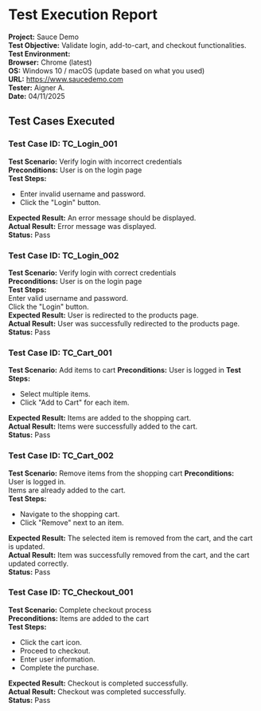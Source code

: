 # Test Execution Report

**Project:** Sauce Demo  
**Test Objective:** Validate login, add-to-cart, and checkout functionalities.  
**Test Environment:**  
**Browser:** Chrome (latest)  
**OS:** Windows 10 / macOS (update based on what you used)  
**URL:** https://www.saucedemo.com  
**Tester:** Aigner A.  
**Date:** 04/11/2025


## Test Cases Executed
### Test Case ID: TC_Login_001
**Test Scenario:** Verify login with incorrect credentials  
**Preconditions:** User is on the login page  
**Test Steps:**  
- Enter invalid username and password.  
- Click the "Login" button.

**Expected Result:** An error message should be displayed.  
**Actual Result:** Error message was displayed.  
**Status:** Pass

### Test Case ID: TC_Login_002
**Test Scenario:** Verify login with correct credentials  
**Preconditions:** User is on the login page  
**Test Steps:**  
Enter valid username and password.  
Click the "Login" button.  
**Expected Result:** User is redirected to the products page.  
**Actual Result:** User was successfully redirected to the products page.  
**Status:** Pass

### Test Case ID: TC_Cart_001
**Test Scenario:** Add items to cart
**Preconditions:** User is logged in
**Test Steps:**
- Select multiple items.
- Click "Add to Cart" for each item.

**Expected Result:** Items are added to the shopping cart.  
**Actual Result:** Items were successfully added to the cart.  
**Status:** Pass

### Test Case ID: TC_Cart_002
**Test Scenario:** Remove items from the shopping cart
**Preconditions:**  
User is logged in.  
Items are already added to the cart.  
**Test Steps:**
- Navigate to the shopping cart.
- Click "Remove" next to an item.

**Expected Result:**
The selected item is removed from the cart, and the cart is updated.  
**Actual Result:**  Item was successfully removed from the cart, and the cart updated correctly.  
**Status:** Pass


### Test Case ID: TC_Checkout_001
**Test Scenario:** Complete checkout process  
**Preconditions:** Items are added to the cart  
**Test Steps:**  
- Click the cart icon.  
- Proceed to checkout.  
- Enter user information.  
- Complete the purchase.

**Expected Result:** Checkout is completed successfully.  
**Actual Result:** Checkout was completed successfully.  
**Status:** Pass
